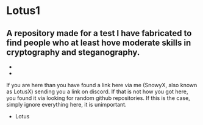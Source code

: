 # Lotus1
A repository made for a test I have fabricated to find people who at least hove moderate skills in cryptography and steganography.
-
-
-
If you are here than you have found a link here via me (SnowyX, also known as LotusX) sending you a link on discord.
If that is not how you got here, you found it via looking for random github repositories. If this is the case, simply ignore everything here, it is unimportant.

- Lotus
